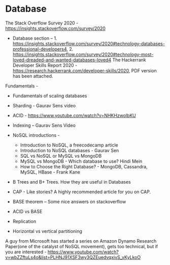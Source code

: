 # Database

The Stack Overflow Survey 2020 - https://insights.stackoverflow.com/survey/2020

  * Database section – 1. https://insights.stackoverflow.com/survey/2020#technology-databases-professional-developers4, 2. https://insights.stackoverflow.com/survey/2020#technology-most-loved-dreaded-and-wanted-databases-loved4
The Hackerrank Developer Skills Report 2020  - https://research.hackerrank.com/developer-skills/2020, PDF version has been attached.

Fundamentals -
  * Fundamentals of scaling databases
  * Sharding - Gaurav Sens video

  * ACID - https://www.youtube.com/watch?v=NHKHzwolbKU
  * Indexing – Gaurav Sens Video

  * NoSQL introductions -
    * Introduction to NoSQL, a freecodecamp article
    * Introduction to NoSQL databases - Gaurav Sen
    * SQL vs NoSQL or MySQL vs MongoDB
    * MySQL vs MongoDB - Which database to use? Hindi Mein
    * How to Choose the Right Database? - MongoDB, Cassandra, MySQL, HBase - Frank Kane
  * B Trees and B+ Trees. How they are useful in Databases
  * CAP  - Like stories? A highly recommended article for you on CAP.
  * BASE theorem – Some nice answers on stackoverflow
  * ACID vs BASE
  * Replication
  * Horizontal vs vertical partitioning

A guy from Microsoft has started a series on Amazon Dynamo Research Paper(one of the catalyst of NoSQL movement), gets too technical, but if you are interested - https://www.youtube.com/watch?v=wbZZftuLs4o&list=PLHNJ91XSF3wy3QZEuedvqxivS_vKyLkoO
